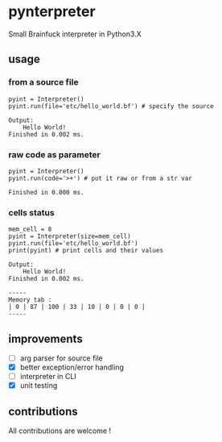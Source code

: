 # pynterpreter
Small Brainfuck interpreter in Python3.X

## usage
### from a source file
```python3
pyint = Interpreter()
pyint.run(file='etc/hello_world.bf') # specify the source
```
```shell
Output:
	Hello World!
Finished in 0.002 ms.
```

### raw code as parameter
```python3
pyint = Interpreter()
pyint.run(code='>+') # put it raw or from a str var
```
```shell
Finished in 0.000 ms.
```

### cells status
```python3
mem_cell = 8
pyint = Interpreter(size=mem_cell)
pyint.run(file='etc/hello_world.bf')
print(pyint) # print cells and their values
```
```shell
Output:
	Hello World!
Finished in 0.002 ms.

-----
Memory tab :
| 0 | 87 | 100 | 33 | 10 | 0 | 0 | 0 | 
-----
```

## improvements
- [ ] arg parser for source file
- [x] better exception/error handling
- [ ] interpreter in CLI
- [x] unit testing

## contributions
All contributions are welcome !

